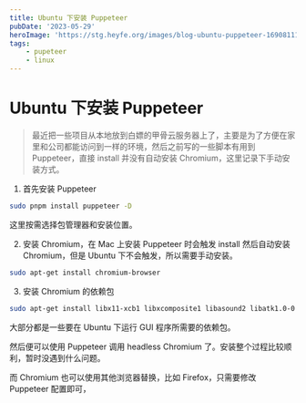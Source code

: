 ```yaml
---
title: Ubuntu 下安装 Puppeteer
pubDate: '2023-05-29'
heroImage: 'https://stg.heyfe.org/images/blog-ubuntu-puppeteer-1690811141540.png'
tags:
    - pupeteer
    - linux
---
```


# Ubuntu 下安装 Puppeteer

> 最近把一些项目从本地放到白嫖的甲骨云服务器上了，主要是为了方便在家里和公司都能访问到一样的环境，然后之前写的一些脚本有用到 Puppeteer，直接 install 并没有自动安装 Chromium，这里记录下手动安装方式。

1. 首先安装 Puppeteer

```sh
sudo pnpm install puppeteer -D
```

这里按需选择包管理器和安装位置。

2. 安装 Chromium，在 Mac 上安装 Puppeteer 时会触发 install 然后自动安装 Chromium，但是 Ubuntu 下不会触发，所以需要手动安装。

```sh
sudo apt-get install chromium-browser
```

3. 安装 Chromium 的依赖包

```sh
sudo apt-get install libx11-xcb1 libxcomposite1 libasound2 libatk1.0-0 libatk-bridge2.0-0 libcairo2 libcups2 libdbus-1-3 libexpat1 libfontconfig1 libgbm1 libgcc1 libglib2.0-0 libgtk-3-0 libnspr4 libpango-1.0-0 libpangocairo-1.0-0 libstdc++6 libx11-6 libx11-xcb1 libxcb1 libxcomposite1 libxcursor1 libxdamage1 libxext6 libxfixes3 libxi6 libxrandr2 libxrender1 libxss1 libxtst6
```

大部分都是一些要在 Ubuntu 下运行 GUI 程序所需要的依赖包。

然后便可以使用 Puppeteer 调用 headless Chromium 了。安装整个过程比较顺利，暂时没遇到什么问题。

而 Chromium 也可以使用其他浏览器替换，比如 Firefox，只需要修改 Puppeteer 配置即可，
